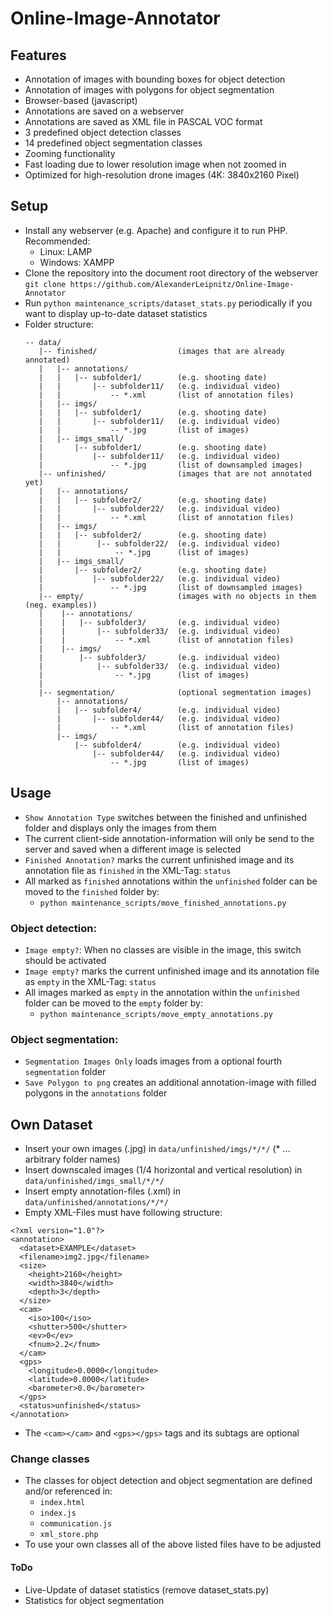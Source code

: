 # Online-Image-Annotator
## Features
- Annotation of images with bounding boxes for object detection 
- Annotation of images with polygons for object segmentation
- Browser-based (javascript)
- Annotations are saved on a webserver
- Annotations are saved as XML file in PASCAL VOC format
- 3 predefined object detection classes
- 14 predefined object segmentation classes
- Zooming functionality
- Fast loading due to lower resolution image when not zoomed in
- Optimized for high-resolution drone images (4K: 3840x2160 Pixel)
 
## Setup
- Install any webserver (e.g. Apache) and configure it to run PHP. Recommended:
  - Linux: LAMP
  - Windows: XAMPP
- Clone the repository into the document root directory of the webserver 
  `git clone https://github.com/AlexanderLeipnitz/Online-Image-Annotator`
- Run `python maintenance_scripts/dataset_stats.py` periodically if you want to display up-to-date dataset statistics
- Folder structure: 
  ```
  -- data/
     |-- finished/                  (images that are already annotated)
     |   |-- annotations/
     |   |   |-- subfolder1/        (e.g. shooting date)
     |   |       |-- subfolder11/   (e.g. individual video)
     |   |           -- *.xml       (list of annotation files)
     |   |-- imgs/
     |   |   |-- subfolder1/        (e.g. shooting date)
     |   |       |-- subfolder11/   (e.g. individual video)
     |   |           -- *.jpg       (list of images)
     |   |-- imgs_small/
     |       |-- subfolder1/        (e.g. shooting date)
     |           |-- subfolder11/   (e.g. individual video)
     |               -- *.jpg       (list of downsampled images)
     |-- unfinished/                (images that are not annotated yet)
     |   |-- annotations/
     |   |   |-- subfolder2/        (e.g. shooting date)
     |   |       |-- subfolder22/   (e.g. individual video)
     |   |           -- *.xml       (list of annotation files)
     |   |-- imgs/
     |   |   |-- subfolder2/        (e.g. shooting date)
     |   |        |-- subfolder22/  (e.g. individual video)
     |   |            -- *.jpg      (list of images)
     |   |-- imgs_small/
     |       |-- subfolder2/        (e.g. shooting date)
     |           |-- subfolder22/   (e.g. individual video)
     |               -- *.jpg       (list of downsampled images) 
     |-- empty/                     (images with no objects in them (neg. examples))
     |    |-- annotations/
     |    |   |-- subfolder3/       (e.g. individual video)
     |    |       |-- subfolder33/  (e.g. individual video)
     |    |           -- *.xml      (list of annotation files)
     |    |-- imgs/
     |        |-- subfolder3/       (e.g. individual video)
     |            |-- subfolder33/  (e.g. individual video)
     |                -- *.jpg      (list of images)
     |
     |-- segmentation/              (optional segmentation images)
         |-- annotations/
         |   |-- subfolder4/        (e.g. individual video)
         |       |-- subfolder44/   (e.g. individual video)
         |           -- *.xml       (list of annotation files)
         |-- imgs/
             |-- subfolder4/        (e.g. individual video)
                 |-- subfolder44/   (e.g. individual video)
                     -- *.jpg       (list of images)
  ```

## Usage
- `Show Annotation Type` switches between the finished and unfinished folder and displays only the images from them
- The current client-side annotation-information will only be send to the server and saved when a different image is selected
- `Finished Annotation?` marks the current unfinished image and its annotation file as `finished` in the XML-Tag: `status`
- All marked as `finished` annotations within the `unfinished` folder can be moved to the `finished` folder by:
  - `python maintenance_scripts/move_finished_annotations.py`
### Object detection:
- `Image empty?`: When no classes are visible in the image, this switch should be activated
- `Image empty?` marks the current unfinished image and its annotation file as `empty` in the XML-Tag: `status`
- All images marked as `empty` in the annotation within the `unfinished` folder can be moved to the `empty` folder by:
  - `python maintenance_scripts/move_empty_annotations.py`
### Object segmentation:
- `Segmentation Images Only` loads images from a optional fourth `segmentation` folder
- `Save Polygon to png` creates an additional annotation-image with filled polygons in the `annotations` folder
## Own Dataset
- Insert your own images (.jpg) in `data/unfinished/imgs/*/*/` (* ... arbitrary folder names)
- Insert downscaled images (1/4 horizontal and vertical resolution) in `data/unfinished/imgs_small/*/*/`
- Insert empty annotation-files (.xml) in `data/unfinished/annotations/*/*/` 
- Empty XML-Files must have following structure: 
```
<?xml version="1.0"?>
<annotation>
  <dataset>EXAMPLE</dataset>
  <filename>img2.jpg</filename>
  <size>
    <height>2160</height>
    <width>3840</width>
    <depth>3</depth>
  </size>
  <cam>
    <iso>100</iso>
    <shutter>500</shutter>
    <ev>0</ev>
    <fnum>2.2</fnum>
  </cam>
  <gps>
    <longitude>0.0000</longitude>
    <latitude>0.0000</latitude>
    <barometer>0.0</barometer>
  </gps>
  <status>unfinished</status>
</annotation>
```
- The `<cam></cam>` and `<gps></gps>` tags and its subtags are optional

### Change classes
- The classes for object detection and object segmentation are defined and/or referenced in:
  - `index.html`
  - `index.js`
  - `communication.js`
  - `xml_store.php`
- To use your own classes all of the above listed files have to be adjusted
#### ToDo
- Live-Update of dataset statistics (remove dataset_stats.py)
- Statistics for object segmentation